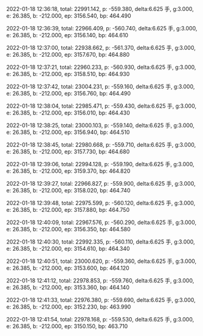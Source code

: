 2022-01-18 12:36:18, total: 22991.142, p: -559.380, delta:6.625 手, g:3.000, e: 26.385, b: -212.000, ep: 3156.540, bp: 464.490

2022-01-18 12:36:39, total: 22966.409, p: -560.740, delta:6.625 手, g:3.000, e: 26.385, b: -212.000, ep: 3156.140, bp: 464.610

2022-01-18 12:37:00, total: 22938.662, p: -561.370, delta:6.625 手, g:3.000, e: 26.385, b: -212.000, ep: 3157.670, bp: 464.880

2022-01-18 12:37:21, total: 22960.233, p: -560.930, delta:6.625 手, g:3.000, e: 26.385, b: -212.000, ep: 3158.510, bp: 464.930

2022-01-18 12:37:42, total: 23004.231, p: -559.160, delta:6.625 手, g:3.000, e: 26.385, b: -212.000, ep: 3156.760, bp: 464.490

2022-01-18 12:38:04, total: 22985.471, p: -559.430, delta:6.625 手, g:3.000, e: 26.385, b: -212.000, ep: 3156.010, bp: 464.430

2022-01-18 12:38:25, total: 23000.103, p: -559.140, delta:6.625 手, g:3.000, e: 26.385, b: -212.000, ep: 3156.940, bp: 464.510

2022-01-18 12:38:45, total: 22980.668, p: -559.710, delta:6.625 手, g:3.000, e: 26.385, b: -212.000, ep: 3157.730, bp: 464.680

2022-01-18 12:39:06, total: 22994.128, p: -559.190, delta:6.625 手, g:3.000, e: 26.385, b: -212.000, ep: 3159.370, bp: 464.820

2022-01-18 12:39:27, total: 22966.827, p: -559.900, delta:6.625 手, g:3.000, e: 26.385, b: -212.000, ep: 3158.020, bp: 464.740

2022-01-18 12:39:48, total: 22975.599, p: -560.120, delta:6.625 手, g:3.000, e: 26.385, b: -212.000, ep: 3157.880, bp: 464.750

2022-01-18 12:40:09, total: 22967.576, p: -560.290, delta:6.625 手, g:3.000, e: 26.385, b: -212.000, ep: 3156.350, bp: 464.580

2022-01-18 12:40:30, total: 22992.335, p: -560.110, delta:6.625 手, g:3.000, e: 26.385, b: -212.000, ep: 3154.610, bp: 464.340

2022-01-18 12:40:51, total: 23000.620, p: -559.360, delta:6.625 手, g:3.000, e: 26.385, b: -212.000, ep: 3153.600, bp: 464.120

2022-01-18 12:41:12, total: 22978.853, p: -559.760, delta:6.625 手, g:3.000, e: 26.385, b: -212.000, ep: 3153.360, bp: 464.140

2022-01-18 12:41:33, total: 22976.380, p: -559.690, delta:6.625 手, g:3.000, e: 26.385, b: -212.000, ep: 3152.230, bp: 463.990

2022-01-18 12:41:54, total: 22978.168, p: -559.530, delta:6.625 手, g:3.000, e: 26.385, b: -212.000, ep: 3150.150, bp: 463.710